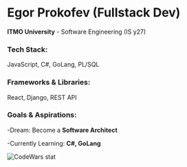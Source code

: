 <!DOCTYPE html>
<html lang="en">
<head>
    <meta charset="UTF-8">
    <meta name="viewport" content="width=device-width, initial-scale=1.0">
</head>
<body>
    <div class="container">
        <h1>Egor Prokofev (Fullstack Dev)</h1>
        <p><strong>ITMO University</strong> - Software Engineering (IS y27)</p>
        <h3>Tech Stack:</h3>
        <p>
            <span class="badge">JavaScript,</span>
            <span class="badge">C#,</span>
            <span class="badge">GoLang,</span>
            <span class="badge">PL/SQL</span>
        </p>
        <h3>Frameworks & Libraries:</h3>
        <p>
            <span class="badge">React,</span>
            <span class="badge">Django,</span>
            <span class="badge">REST API</span>
        </p>
        <h3>Goals & Aspirations:</h3>
        <p>-Dream: Become a <strong>Software Architect</strong></p>
        <p>-Currently Learning: <strong>C#, GoLang</strong></p>
    </div>
</body>
</html>

![CodeWars stat](https://www.codewars.com/users/GreinoX/badges/large)
